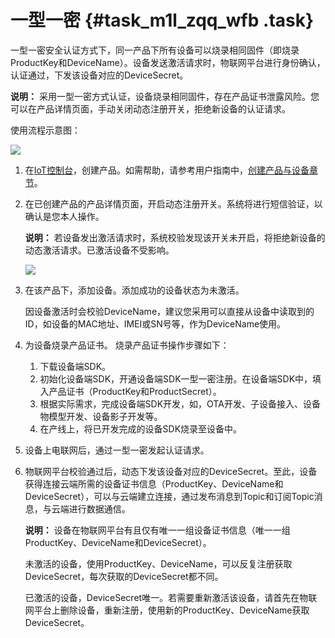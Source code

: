 # 一型一密 {#task_m1l_zqq_wfb .task}

一型一密安全认证方式下，同一产品下所有设备可以烧录相同固件（即烧录ProductKey和DeviceName）。设备发送激活请求时，物联网平台进行身份确认，认证通过，下发该设备对应的DeviceSecret。

**说明：** 采用一型一密方式认证，设备烧录相同固件，存在产品证书泄露风险。您可以在产品详情页面，手动关闭动态注册开关，拒绝新设备的认证请求。

使用流程示意图：

![](http://static-aliyun-doc.oss-cn-hangzhou.aliyuncs.com/assets/img/14634/155565927132794_zh-CN.png)

1.  在[IoT控制台](http://iot.console.aliyun.com/)，创建产品。如需帮助，请参考用户指南中，[创建产品与设备章节](../../../../intl.zh-CN/用户指南/产品与设备/创建产品(基础版).md#)。
2.  在已创建产品的产品详情页面，开启动态注册开关。系统将进行短信验证，以确认是您本人操作。 

    **说明：** 若设备发出激活请求时，系统校验发现该开关未开启，将拒绝新设备的动态激活请求。已激活设备不受影响。

    ![](http://static-aliyun-doc.oss-cn-hangzhou.aliyuncs.com/assets/img/14634/155565927132795_zh-CN.png)

3.  在该产品下，添加设备。添加成功的设备状态为未激活。 

    因设备激活时会校验DeviceName，建议您采用可以直接从设备中读取到的ID，如设备的MAC地址、IMEI或SN号等，作为DeviceName使用。

4.  为设备烧录产品证书。 烧录产品证书操作步骤如下：
    1.  下载设备端SDK。
    2.  初始化设备端SDK，开通设备端SDK一型一密注册。在设备端SDK中，填入产品证书（ProductKey和ProductSecret）。 
    3.  根据实际需求，完成设备端SDK开发，如，OTA开发、子设备接入、设备物模型开发、设备影子开发等。
    4.  在产线上，将已开发完成的设备SDK烧录至设备中。
5.  设备上电联网后，通过一型一密发起认证请求。
6.  物联网平台校验通过后，动态下发该设备对应的DeviceSecret。至此，设备获得连接云端所需的设备证书信息（ProductKey、DeviceName和DeviceSecret），可以与云端建立连接，通过发布消息到Topic和订阅Topic消息，与云端进行数据通信。 

    **说明：** 设备在物联网平台有且仅有唯一一组设备证书信息（唯一一组ProductKey、DeviceName和DeviceSecret）。

    未激活的设备，使用ProductKey、DeviceName，可以反复注册获取DeviceSecret，每次获取的DeviceSecret都不同。

    已激活的设备，DeviceSecret唯一。若需要重新激活该设备，请首先在物联网平台上删除设备，重新注册，使用新的ProductKey、DeviceName获取DeviceSecret。


